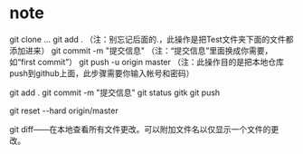 # note
git clone ...
git add .        （注：别忘记后面的.，此操作是把Test文件夹下面的文件都添加进来）
git commit  -m  "提交信息"  （注：“提交信息”里面换成你需要，如“first commit”）
git push -u origin master   （注：此操作目的是把本地仓库push到github上面，此步骤需要你输入帐号和密码）

git add .
git commit  -m  "提交信息"
git status
gitk
git push

git reset --hard origin/master

git diff——在本地查看所有文件更改。可以附加文件名以仅显示一个文件的更改。
